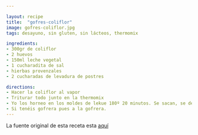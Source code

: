 ```yaml
---

layout: recipe
title:  "gofres-coliflor"
image: gofres-coliflor.jpg
tags: desayuno, sin gluten, sin lácteos, thermomix

ingredients:
- 300gr de coliflor
- 2 huevos
- 150ml leche vegetal
- 1 cucharadita de sal
- hierbas provenzales
- 2 cucharadas de levadura de postres

directions:
- Hacer la coliflor al vapor
- Triturar todo junto en la thermomix
- Yo los horneo en los moldes de lekue 180º 20 minutos. Se sacan, se desmoldan y así dados la vuelta se hornean 5 minutos más.
- Si tenéis gofrera pues a la gofrera.
---
```


La fuente original de esta receta esta [aquí](https://recetasdeamelie.blogspot.com/2018/06/gofres-de-coliflor.html?m=1)
